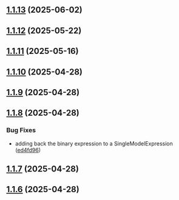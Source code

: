 ## [1.1.13](https://github.com/mParticle/audience-sdk/compare/audience-typescript-schema@1.1.12...audience-typescript-schema@1.1.13) (2025-06-02)

## [1.1.12](https://github.com/mParticle/audience-sdk/compare/audience-typescript-schema@1.1.11...audience-typescript-schema@1.1.12) (2025-05-22)

## [1.1.11](https://github.com/mParticle/audience-sdk/compare/audience-typescript-schema@1.1.10...audience-typescript-schema@1.1.11) (2025-05-16)

## [1.1.10](https://github.com/mParticle/audience-sdk/compare/audience-typescript-schema@1.1.9...audience-typescript-schema@1.1.10) (2025-04-28)

## [1.1.9](https://github.com/mParticle/audience-sdk/compare/audience-typescript-schema@1.1.8...audience-typescript-schema@1.1.9) (2025-04-28)

## [1.1.8](https://github.com/mParticle/audience-sdk/compare/audience-typescript-schema@1.1.7...audience-typescript-schema@1.1.8) (2025-04-28)


### Bug Fixes

* adding back the binary expression to a SingleModelExpression ([ed4fd96](https://github.com/mParticle/audience-sdk/commit/ed4fd96e4e409d86e72b198e556da96cc0246959))

## [1.1.7](https://github.com/mParticle/audience-sdk/compare/audience-typescript-schema@1.1.6...audience-typescript-schema@1.1.7) (2025-04-28)

## [1.1.6](https://github.com/mParticle/audience-sdk/compare/audience-typescript-schema@1.1.5...audience-typescript-schema@1.1.6) (2025-04-28)
